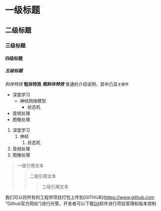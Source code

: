 # 一级标题
## 二级标题
### 三级标题
#### 四级标题
##### 五级标题

*斜体特效*
**粗体特效**
***粗斜体特效***
普通的介绍说明，其中凸显`关键字`

* 深度学习
	* 神经网络模型
		* 状态机
* 音频处理
* 图像处理

1. 深度学习
	1. 神经
		1. 状态机
2. 音频处理
3. 图像处理

> 一级引用文本
>> 二级引用文本
>>> 三级引用文本


我们可以将所有的工程师项目打包上传到[GITHUB](https://www.github.com "Github官方网站“)进行托管，开发者可以下载[Git](https://git-scm.com/down "Git下载入口")软件进行项目管理和版本控制
